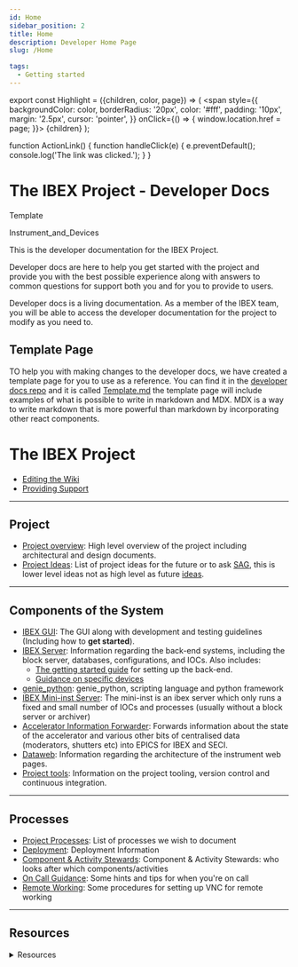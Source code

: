 ```yaml
---
id: Home
sidebar_position: 2
title: Home
description: Developer Home Page
slug: /Home

tags:
  - Getting started
---
```


export const Highlight = ({children, color, page}) => (
  <span
    style={{
      backgroundColor: color,
      borderRadius: '20px',
      color: '#fff',
      padding: '10px',
      margin: '2.5px',
      cursor: 'pointer',
    }}
    onClick={() => {
      window.location.href = page;
    }}>
    {children}
  </span>
);

function ActionLink() {
  function handleClick(e) {
    e.preventDefault();
    console.log('The link was clicked.');
  }
}

# The IBEX Project - Developer Docs

<p></p>

<Highlight color="#1877F2" page="/Docs/Template" >Template</Highlight>

<Highlight color="#1877F2" page="/Docs/Instrument_and_Devices">Instrument_and_Devices</Highlight>

<p></p>

This is the developer documentation for the IBEX Project.

Developer docs are here to help you get started with the project and provide you with the best possible experience along with answers to common questions for support both you and for you to provide to users.

Developer docs is a living documentation. As a member of the IBEX team, you will be able to access the developer documentation for the project to modify as you need to.

## Template Page

TO help you with making changes to the developer docs, we have created a template page for you to use as a reference. You can find it in the [developer docs repo](https:wqww.google.com) and it is called [Template.md](https:wqww.google.com)
the template page will include examples of what is possible to write in markdown and MDX. MDX is a way to write markdown that is more powerful than markdown by incorporating other react components.

# The IBEX Project

- [Editing the Wiki](https://github.com/ISISComputingGroup/ibex_developers_manual/wiki/Editing-the-Wiki)
- [Providing Support](https://github.com/ISISComputingGroup/ibex_developers_manual/wiki/Providing-Support)

---

## Project 
- [Project overview](/docs/Home/project_overview): High level overview of the project including architectural and design documents.
- [Project Ideas](/docs/Home/project_ideas): List of project ideas for the future or to ask [SAG](https://stfc365.sharepoint.com/sites/IBEXSAG), this is lower level ideas not as high level as future [ideas](https://github.com/ISISComputingGroup/IBEX/wiki/Future-Ideas).


---

## Components of the System

- [IBEX GUI](/docs/Home/The_GUI): The GUI along with development and testing guidelines (Including how to **get started**). 
- [IBEX Server](/docs/Home/The_Backend_System): Information regarding the back-end systems, including the block server, databases, configurations, and IOCs. Also includes:
  * [The getting started guide](Home/First_time_installing_and_building) for setting up the back-end.
  * [Guidance on specific devices](Home/Specific_Device_IOC)
- [genie_python](Home/genie_python): genie_python, scripting language and python framework
- [IBEX Mini-inst Server](Home/Configure_Mini_Inst): The mini-inst is an ibex server which only runs a fixed and small number of IOCs and processes (usually without a block server or archiver)
- [Accelerator Information Forwarder](Home/Beam_Status_Shutter_accelerator_and_moderator_information): Forwards information about the state of the accelerator and various other bits of centralised data (moderators, shutters etc) into EPICS for IBEX and SECI.
- [Dataweb](Home/Web_Dashboard): Information regarding the architecture of the instrument web pages.
- [Project tools](Home/Project_Tools): Information on the project tooling, version control and continuous integration.

---

## Processes

- [Project Processes](Home/Processes): List of processes we wish to document
- [Deployment](Home/Deployment): Deployment Information
- [Component & Activity Stewards](Home/Component_Stewards): Component & Activity Stewards: who looks after which components/activities
- [On Call Guidance](Home/Providing-Support): Some hints and tips for when you're on call
- [Remote Working](Home/Remote_Working): Some procedures for setting up VNC for remote working

---

## Resources
<details>
<summary>Resources</summary>
<div>
    <li><a class="dropdown_list" href="https://github.com/ISISComputingGroup/ibex_developers_manual/wiki/Training-Instrument-Scientists-in-IBEX">Training</a>: Information about running IBEX and genie_python training courses</li>
    <li><a class="dropdown_list" href="https://github.com/ISISComputingGroup/ibex_developers_manual/wiki/New-Starters">New Starters </a>: Resources for new team members</li>
    <li><a class="dropdown_list" href="https://github.com/ISISComputingGroup/ibex_developers_manual/wiki/Glossary">Glossary </a>: Glossary of terms </li>
    <li><a class="dropdown_list" href="https://github.com/ISISComputingGroup/ibex_developers_manual/wiki/links-and-resources">Other Links and Resources </a>: Page of links and resources not in this wiki</li>
    <li><a class="dropdown_list" href="https://github.com/ISISComputingGroup/ibex_developers_manual/wiki/trouble-shooting-pages">Trouble Shooting Pages </a>: Pages that link to trouble shooting of various kinds</li>
    <li><a class="dropdown_list" href="https://github.com/ISISComputingGroup/ibex_developers_manual/wiki/galils-under-seci">Galils Under SECI </a>: Pages that link to information on control of Galils under SECI</li>
    <li><a class="dropdown_list" href="https://github.com/ISISNeutronMuon/InstrumentScripts/wiki">Python shared scripts (also know as shared instrument scripts) </a>: Start of an area to share scripts between instruments</li>
    <li><a class="dropdown_list" href="https://github.com/ISISComputingGroup/ibex_developers_manual/wiki/Shared-utility-scripts">Shared utility scripts </a>: An area to document any utility scripts for us to use</li>
    <li><a class="dropdown_list" href="https://stfc365.sharepoint.com/sites/IBEXSAG">SAG</a>: Sharepoint site for Scientific Advisory Group (SAG) material.</li>

</div>
</details>












